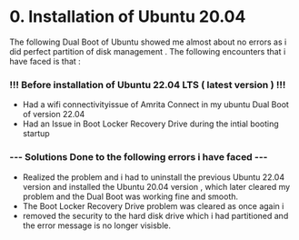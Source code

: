 # 0. Installation of Ubuntu 20.04
The following Dual Boot of Ubuntu showed me almost about no errors as i did perfect partition of disk management .
The following encounters that i have faced is that :

### !!! Before installation of Ubuntu 22.04 LTS ( latest version ) !!!
 * Had a wifi connectivityissue of Amrita Connect in my ubuntu Dual Boot of version 22.04 
 * Had an Issue in Boot Locker Recovery Drive during the intial booting startup 
 
###  --- Solutions Done to the following errors i have faced ---
 * Realized the problem and i had to uninstall the previous Ubuntu 22.04 version and installed the Ubuntu 20.04 version , which later cleared my problem and the Dual Boot was working fine and smooth. 
 * The Boot Locker Recovery Drive problem was cleared as once again i
 *  removed the security to the hard disk drive which i had partitioned and the error message is no longer visisble. 

